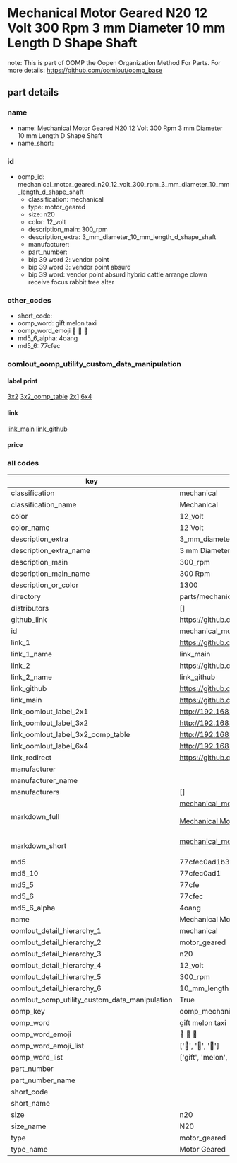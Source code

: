 # Mechanical Motor Geared N20 12 Volt 300 Rpm 3 mm Diameter 10 mm Length D Shape Shaft  

note: This is part of OOMP the Oopen Organization Method For Parts. For more details: https://github.com/oomlout/oomp_base

##  part details
  







### name
* name: Mechanical Motor Geared N20 12 Volt 300 Rpm 3 mm Diameter 10 mm Length D Shape Shaft
* name_short: 
### id
* oomp_id: mechanical_motor_geared_n20_12_volt_300_rpm_3_mm_diameter_10_mm_length_d_shape_shaft
  * classification: mechanical
  * type: motor_geared
  * size: n20
  * color: 12_volt
  * description_main: 300_rpm
  * description_extra: 3_mm_diameter_10_mm_length_d_shape_shaft
  * manufacturer: 
  * part_number: 
  * bip 39 word 2: vendor point
  * bip 39 word 3: vendor point absurd
  * bip 39 word: vendor point absurd hybrid cattle arrange clown receive focus rabbit tree alter

### other_codes
* short_code: 
* oomp_word: gift melon taxi
* oomp_word_emoji :gift: :melon: :taxi:
* md5_6_alpha: 4oang
* md5_6: 77cfec






### oomlout_oomp_utility_custom_data_manipulation
#### label print
[3x2](http://192.168.1.245:1112/?label=oomp%204oang)
[3x2_oomp_table](http://192.168.1.108:1112/?label=oomp%204oang)
[2x1](http://192.168.1.242:1112/?label=oomp%204oang)
[6x4](http://192.168.1.55:1112/?label=oomp%204oang)    

#### link

[link_main](https://github.com/oomlout/oomlout_oomp_version_1_messy/tree/main/parts/mechanical_motor_geared_n20_12_volt_300_rpm_3_mm_diameter_10_mm_length_d_shape_shaft) [link_github](https://github.com/oomlout/oomlout_oomp_version_1_messy/tree/main/parts/mechanical_motor_geared_n20_12_volt_300_rpm_3_mm_diameter_10_mm_length_d_shape_shaft)                             

#### price







### all codes 
| key | value |  
| --- | --- |  
| classification | mechanical |  
| classification_name | Mechanical |  
| color | 12_volt |  
| color_name | 12 Volt |  
| description_extra | 3_mm_diameter_10_mm_length_d_shape_shaft |  
| description_extra_name | 3 mm Diameter 10 mm Length D Shape Shaft |  
| description_main | 300_rpm |  
| description_main_name | 300 Rpm |  
| description_or_color | 1300 |  
| directory | parts/mechanical_motor_geared_n20_12_volt_300_rpm_3_mm_diameter_10_mm_length_d_shape_shaft |  
| distributors | [] |  
| github_link | https://github.com/oomlout/oomlout_oomp_part_src/tree/main/parts/mechanical_motor_geared_n20_12_volt_300_rpm_3_mm_diameter_10_mm_length_d_shape_shaft |  
| id | mechanical_motor_geared_n20_12_volt_300_rpm_3_mm_diameter_10_mm_length_d_shape_shaft |  
| link_1 | https://github.com/oomlout/oomlout_oomp_version_1_messy/tree/main/parts/mechanical_motor_geared_n20_12_volt_300_rpm_3_mm_diameter_10_mm_length_d_shape_shaft |  
| link_1_name | link_main |  
| link_2 | https://github.com/oomlout/oomlout_oomp_version_1_messy/tree/main/parts/mechanical_motor_geared_n20_12_volt_300_rpm_3_mm_diameter_10_mm_length_d_shape_shaft |  
| link_2_name | link_github |  
| link_github | https://github.com/oomlout/oomlout_oomp_version_1_messy/tree/main/parts/mechanical_motor_geared_n20_12_volt_300_rpm_3_mm_diameter_10_mm_length_d_shape_shaft |  
| link_main | https://github.com/oomlout/oomlout_oomp_version_1_messy/tree/main/parts/mechanical_motor_geared_n20_12_volt_300_rpm_3_mm_diameter_10_mm_length_d_shape_shaft |  
| link_oomlout_label_2x1 | http://192.168.1.242:1112/?label=oomp%204oang |  
| link_oomlout_label_3x2 | http://192.168.1.245:1112/?label=oomp%204oang |  
| link_oomlout_label_3x2_oomp_table | http://192.168.1.108:1112/?label=oomp%204oang |  
| link_oomlout_label_6x4 | http://192.168.1.55:1112/?label=oomp%204oang |  
| link_redirect | https://github.com/oomlout/oomlout_oomp_version_1_messy/tree/main/parts/mechanical_motor_geared_n20_12_volt_300_rpm_3_mm_diameter_10_mm_length_d_shape_shaft |  
| manufacturer |  |  
| manufacturer_name |  |  
| manufacturers | [] |  
| markdown_full | [mechanical_motor_geared_n20_12_volt_300_rpm_3_mm_diameter_10_mm_length_d_shape_shaft](none)<br>[](none)<br>[Mechanical Motor Geared N20 12 Volt 300 Rpm 3 Mm Diameter 10 Mm Length D Shape Shaft](none)<br><br> |  
| markdown_short | [mechanical_motor_geared_n20_12_volt_300_rpm_3_mm_diameter_10_mm_length_d_shape_shaft](none)<br><br> |  
| md5 | 77cfec0ad1b38580311227000229d791 |  
| md5_10 | 77cfec0ad1 |  
| md5_5 | 77cfe |  
| md5_6 | 77cfec |  
| md5_6_alpha | 4oang |  
| name | Mechanical Motor Geared N20 12 Volt 300 Rpm 3 mm Diameter 10 mm Length D Shape Shaft |  
| oomlout_detail_hierarchy_1 | mechanical |  
| oomlout_detail_hierarchy_2 | motor_geared |  
| oomlout_detail_hierarchy_3 | n20 |  
| oomlout_detail_hierarchy_4 | 12_volt |  
| oomlout_detail_hierarchy_5 | 300_rpm |  
| oomlout_detail_hierarchy_6 | 10_mm_length |  
| oomlout_oomp_utility_custom_data_manipulation | True |  
| oomp_key | oomp_mechanical_motor_geared_n20_12_volt_300_rpm_3_mm_diameter_10_mm_length_d_shape_shaft |  
| oomp_word | gift melon taxi |  
| oomp_word_emoji | :gift: :melon: :taxi: |  
| oomp_word_emoji_list | [':gift:', ':melon:', ':taxi:'] |  
| oomp_word_list | ['gift', 'melon', 'taxi'] |  
| part_number |  |  
| part_number_name |  |  
| short_code |  |  
| short_name |  |  
| size | n20 |  
| size_name | N20 |  
| type | motor_geared |  
| type_name | Motor Geared |  

